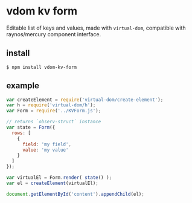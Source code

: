 # vdom kv form

Editable list of keys and values, made with `virtual-dom`, compatible with raynos/mercury component interface.


## install

    $ npm install vdom-kv-form


## example

```js
var createElement = require('virtual-dom/create-element');
var h = require('virtual-dom/h');
var Form = require('../KVForm.js');

// returns `observ-struct` instance
var state = Form({
  rows: [
    {
      field: 'my field',
      value: 'my value'
    }
  ]
});

var virtualEl = Form.render( state() );
var el = createElement(virtualEl);

document.getElementById('content').appendChild(el);
```
